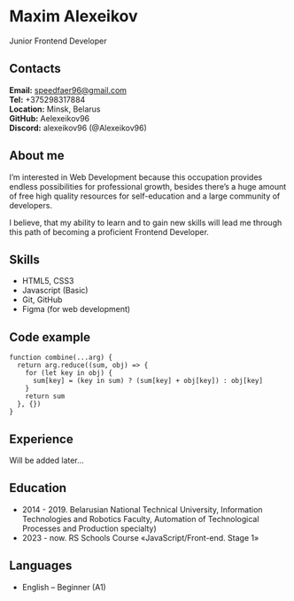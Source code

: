 # Maxim Alexeikov
Junior Frontend Developer     

## Contacts
**Email:** speedfaer96@gmail.com     
**Tel:** +375298317884     
**Location:** Minsk, Belarus     
**GitHub:** Aelexeikov96      
**Discord:** alexeikov96 (@Alexeikov96)

## About me
I’m interested in Web Development because this occupation provides endless possibilities for professional growth, besides there’s a huge amount of free high quality resources for self-education and a large community of developers.

I believe, that my ability to learn and to gain new skills will lead me through this path of becoming a proficient Frontend Developer.

## Skills
* HTML5, CSS3
* Javascript (Basic)
* Git, GitHub
* Figma (for web development)     

## Code example
```
function combine(...arg) {  
  return arg.reduce((sum, obj) => {  
    for (let key in obj) {  
      sum[key] = (key in sum) ? (sum[key] + obj[key]) : obj[key]  
    }  
    return sum  
  }, {})  
}
```

## Experience
Will be added later...

## Education
* 2014 - 2019.  Belarusian National Technical University, Information Technologies and Robotics Faculty, Automation of Technological Processes and Production specialty)
* 2023 - now. RS Schools Course «JavaScript/Front-end. Stage 1»

## Languages
* English – Beginner (A1) 
